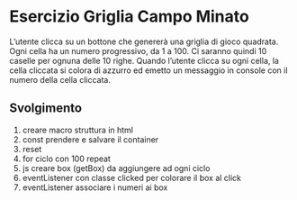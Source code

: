 Esercizio Griglia Campo Minato
===
L’utente clicca su un bottone che genererà una griglia di gioco quadrata.
Ogni cella ha un numero progressivo, da 1 a 100.
Ci saranno quindi 10 caselle per ognuna delle 10 righe.
Quando l’utente clicca su ogni cella, la cella cliccata si colora di azzurro ed emetto un messaggio in console con il numero della cella cliccata.

## Svolgimento
1. creare macro struttura in html
2. const prendere e salvare il container
3. reset
4. for ciclo con 100 repeat
5. js creare box (getBox) da aggiungere ad ogni ciclo
6. eventListener con classe clicked per colorare il box al click
7. eventListener associare i numeri ai box 

